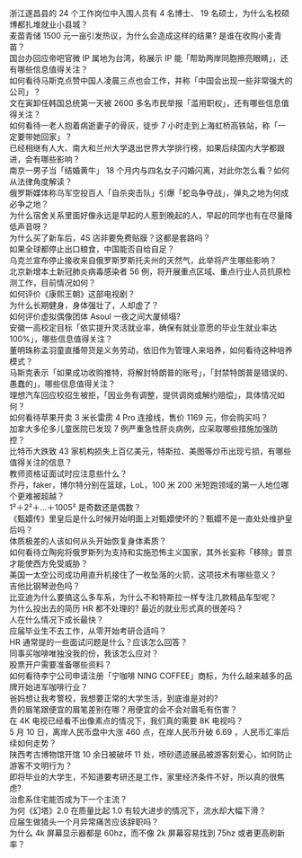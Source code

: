 浙江遂昌县的 24 个工作岗位中入围人员有 4 名博士、 19 名硕士，为什么名校硕博都扎堆就业小县城？  
麦苗青储 1500 元一亩引发热议，为什么会造成这样的结果? 是谁在收购小麦青苗？  
国台办回应帝吧官微 IP 属地为台湾，称展示 IP 能「帮助两岸同胞擦亮眼睛」，还有哪些信息值得关注？  
如何看待马斯克点赞中国人凌晨三点也会工作，并称「中国会出现一些非常强大的公司」？  
文在寅卸任韩国总统第一天被 2600 多名市民举报「滥用职权」，还有哪些信息值得关注？  
如何看待一老人抱着病逝妻子的骨灰，徒步 7 小时走到上海虹桥高铁站，称「一定要带她回家」？  
已经相继有人大、南大和兰州大学退出世界大学排行榜，如果后续国内大学都跟进，会有哪些影响？  
南京一男子当「结婚黄牛」 18 个月内与四名女子闪婚闪离，对此你怎么看？如何从法律角度解读？  
俄罗斯媒体称乌军空投百人「自杀突击队」引爆「蛇岛争夺战」，弹丸之地为何成必争之地？  
为什么宿舍关系里面好像永远是早起的人惹到晚起的人，早起的同学也有在尽量降低声音呀？  
为什么买了新车后，4S 店非要免费贴膜？这都是套路吗？  
如果全球都停止出口粮食，中国能否自给自足？  
乌克兰宣布停止接收来自俄罗斯罗斯托夫州的天然气，此举将产生哪些影响？  
北京新增本土新冠肺炎病毒感染者 56 例，将开展重点区域、重点行业人员抗原检测工作，目前情况如何？  
如何评价《康熙王朝》这部电视剧？  
为什么长期健身，身体强壮了，人却虚了？  
如何评价虚拟偶像团体 Asoul 一夜之间大厦倾塌?  
安徽一高校定目标「依实提升灵活就业率，确保有就业意愿的毕业生就业率达 100%」，哪些信息值得关注？  
董明珠称孟羽童直播带货是义务劳动，依旧作为管理人来培养，如何看待这种培养模式？  
马斯克表示「如果成功收购推特，将解封特朗普的账号」，「封禁特朗普是错误的、愚蠢的」，哪些信息值得关注？  
理想汽车回应校招生被拒，「因业务有调整，提供调岗或解约赔偿」，具体情况如何？  
如何看待苹果开卖 3 米长雷雳 4 Pro 连接线，售价 1169 元，你会购买吗？  
加拿大多伦多儿童医院已发现 7 例严重急性肝炎病例，应采取哪些措施加强防控？  
比特币大跌致 43 家机构损失上百亿美元，特斯拉、美图等炒币出现亏损，有哪些值得关注的信息？  
教师资格证面试时应注意些什么？  
乔丹，faker，博尔特分别在篮球，LoL，100 米 200 米短跑领域的第一人地位哪个更难被超越？  
1²＋2²＋…＋1005² 是奇数还是偶数？  
《甄嬛传》里皇后是什么时候开始明面上对甄嬛使坏的？甄嬛不是一直处处维护皇后吗？  
体质极差的人该如何从头开始恢复身体素质？  
如何看待立陶宛将俄罗斯列为支持和实施恐怖主义国家，其外长妄称「移除」普京才能使西方免受威胁？  
美国一太空公司成功用直升机接住了一枚坠落的火箭，这项技术有哪些意义？  
吉他比钢琴逊色吗？  
比亚迪为什么要搞这么多车系，为什么不和特斯拉一样专注几款精品车型呢？  
为什么投出去的简历 HR 都不处理的? 最近的就业形式真的很差吗？  
人在什么情况下成长最快？  
应届毕业生不去工作，从零开始考研合适吗？  
HR 通常提的一些面试问题是什么？应该怎么回答？  
同事买咖啡唯独没我的份，我该怎么应对？  
股票开户需要准备哪些资料？  
如何看待李宁公司申请注册「宁咖啡 NING COFFEE」商标，为什么越来越多的品牌开始进军咖啡行业？  
爸妈想让我考警校，我想要正常的大学生活，到底谁是对的?  
贵的眉笔跟便宜的眉笔差别在哪？用便宜的会不会对眉毛有伤害？  
在 4K 电视已经看不出像素点的情况下，我们真的需要 8K 电视吗？  
5 月 10 日，离岸人民币盘中大涨 460 点，在岸人民币升破 6.69 ，人民币汇率后续如何走势？  
陕西考古博物馆开馆 10 余日被破坏 11 处，喷砂遗迹展品被游客刻爱心，如何防止游客不文明行为？  
即将毕业的大学生，不知道要考研还是工作，家里经济条件不好，所以真的很焦虑?  
治愈系住宅能否成为下一个主流？  
为何《幻塔》2.0 在质量比起 1.0 有较大进步的情况下，流水却大幅下滑？  
应届生做猎头一个月异常痛苦应该辞职吗？  
为什么 4k 屏幕显示器都是 60hz，而不像 2k 屏幕容易找到 75hz 或者更高刷新率？  
